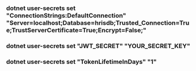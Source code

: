 ### dotnet user-secrets set "ConnectionStrings:DefaultConnection" "Server=localhost;Database=hrisdb;Trusted_Connection=True;TrustServerCertificate=True;Encrypt=False;"
### dotnet user-secrets set "JWT_SECRET" "YOUR_SECRET_KEY"
### dotnet user-secrets set "TokenLifetimeInDays" "1"
